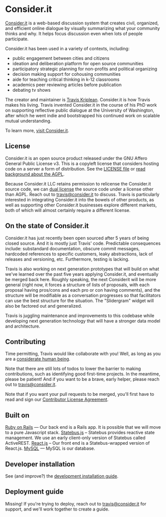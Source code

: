 Consider.it
===========

[Consider.it][1] is a web-based discussion system that creates civil, organized, and efficient online dialogue by visually summarizing what your community thinks and why. It helps focus discussion even when lots of people participate.

[1]: <https://consider.it>

Consider.it has been used in a variety of contexts, including: 
- public engagement between cities and citizens
- ideation and deliberation platform for open source communities
- participatory strategic planning for non-profits and political organizing
- decision making support for cohousing communities
- aide for teaching critical thinking in k-12 classrooms
- academics peer reviewing articles before publication
- debating tv shows

The creator and maintainer is [Travis Kriplean](https://github.com/tkriplean/). Consider.it is how Travis makes his living. Travis invented Consider.it in the course of his PhD work on supporting reflective public dialogue at the University of Washington, after which he went indie and bootstrapped his continued work on scalable mutual understanding. 

To learn more, [visit Consider.it][1].

License
-------

Consider.it is an open source product released under the GNU Affero General Public License v3. This is a copyleft license that considers hosting code on a server a form of distribution. See the [LICENSE file](LICENSE.txt) or [read background about the AGPL](https://www.gnu.org/licenses/why-affero-gpl.en.html). 

Because Consider.it LLC retains permission to relicense the Consider.it source code, we can [dual license](https://en.wikipedia.org/wiki/Multi-licensing) the source code under a license other than AGPL. Reach out to [travis@consider.it](travis@consider.it) to discuss. Travis is particularly interested in integrating Consider.it into the bowels of other products, as well as supporting other Consider.it businesses explore different markets, both of which will almost certainly require a different license. 

On the state of Consider.it
---------------------------

Consider.it has just recently been open sourced after 5 years of being closed source. And it is mostly just Travis' code. Predictable consequences include: substandard documentation, obscure commit messages, hardcoded references to specific customers, leaky abstractions, lack of releases and versioning, etc. Furthermore, testing is lacking. 

Travis is also working on next generation prototypes that will build on what we've learned over the past five years applying Consider.it, and eventually be merged back here. Roughly speaking, the next Considerit will be more general (right now, it forces a structure of lists of proposals, with each proposal having pros/cons and each pro or con having comments), and the structure will be modifiable as a conversation progresses so that facilitators can use the best structure for the situation. The "Slidergram" widget will also be factored out and generalized. 

Travis is juggling maintenance and improvements to this codebase while developing next generation technology that will have a stronger data model and architecture.

Contributing
------------

Time permitting, Travis would like collaborate with you! Well, as long as you are a [considerate human being](docs/code-of-conduct.md). 

Note that there are still lots of todos to lower the barrier to making contributions, such as identifying good first-time projects. In the meantime, please be patient! And if you want to be a brave, early helper, please reach out to [travis@consider.it](travis@consider.it).

Note that if you want your pull requests to be merged, you'll first have to read and sign our [Contributor License Agreement](). 

Built on
--------

[Ruby on Rails](http://rubyonrails.org/) — Our back end is a Rails app. It is possible that we will move to a pure Javascript stack. 
[Statebus.js](https://invisible.college/statebus/) – Statebus provides reactive state management. We use an early client-only version of Statebus called ActiveREST. 
[React.js](https://facebook.github.io/react/) – Our front end is a Statebus-wrapped version of React.js.
[MySQL](https://www.mysql.com/) — MySQL is our database.


Developer installation
---------------------

See (and improve?) the [development installation guide](docs/developer_installation_guide.md).

Deployment guide
----------------

Missing! If you're trying to deploy, reach out to [travis@consider.it](travis@consider.it) for support, and we'll work together to create a guide. 
